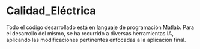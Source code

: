 # Calidad_Eléctrica

Todo el código desarrollado está en languaje de programación Matlab. 
Para el desarrollo del mismo, se ha recurrido a diversas herramientas IA, aplicando las modificaciones pertinentes enfocadas a la aplicación final. 


